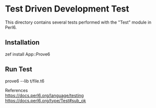 # Test Driven Development Test
This directory contains several tests performed with the "Test" module in Perl6.

## Installation
zef install App::Prove6

## Run Test
prove6 --lib t/file.t6

References\
https://docs.perl6.org/language/testing \
https://docs.perl6.org/type/Test#sub_ok
